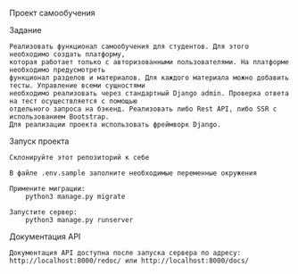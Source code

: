 Проект самообучения

Задание

    Реализовать функционал самообучения для студентов. Для этого необходимо создать платформу, 
    которая работает только с авторизованными пользователями. На платформе необходимо предусмотреть 
    функционал разделов и материалов. Для каждого материала можно добавить тесты. Управление всеми сущностями 
    необходимо реализовать через стандартный Django admin. Проверка ответа на тест осуществляется с помощью 
    отдельного запроса на бэкенд. Реализовать либо Rest API, либо SSR с использованием Bootstrap. 
    Для реализации проекта использовать фреймворк Django.

Запуск проекта

    Склонируйте этот репозиторий к себе

    В файле .env.sample заполните необходимые переменные окружения

    Примените миграции:
        python3 manage.py migrate

    Запустите сервер:
        python3 manage.py runserver

Документация API

    Документация API доступна после запуска сервера по адресу: http://localhost:8000/redoc/ или http://localhost:8000/docs/